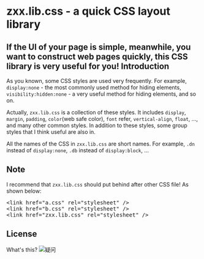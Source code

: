 zxx.lib.css - a quick CSS layout library
===============
If the UI of your page is simple, meanwhile, you want to construct web pages quickly, this CSS library is very useful for you!
Introduction
---------------
As you known, some CSS styles are used very frequently. For example, <code>display:none</code> - the most commonly used method for hiding elements, <code>visibility:hidden:none</code> - a very useful method for hiding elements, and so on. 

Actually, <code>zxx.lib.css</code> is a collection of these styles. It includes <code>display</code>, <code>margin</code>, <code>padding</code>, <code>color</code>(web safe color), <code>font</code> refer, <code>vertical-align</code>, <code>float</code>, ..., and many other common styles. In addition to these styles, some group styles that I think useful are also in.

All the names of the CSS in <code>zxx.lib.css</code> are short names. For example, <code>.dn</code> instead of <code>display:none</code>, <code>.db</code> instead of <code>display:block</code>, ...

Note
-------------------
I recommend that <code>zxx.lib.css</code> should put behind after other CSS file! As shown below:
<pre>&lt;link href="a.css" rel="stylesheet" /&gt;
&lt;link href="b.css" rel="stylesheet" /&gt;
&lt;link href="zxx.lib.css" rel="stylesheet" /&gt;</pre>
License
--------------------------
What's this? ![疑问](http://mat1.gtimg.com/www/mb/images/face/32.gif "疑问表情")